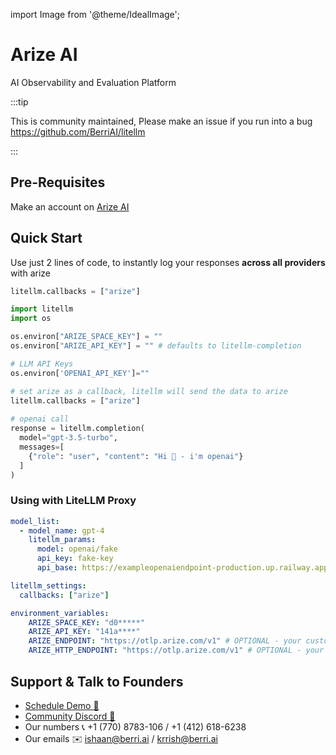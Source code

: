 import Image from '@theme/IdealImage';

# Arize AI

AI Observability and Evaluation Platform

:::tip

This is community maintained, Please make an issue if you run into a bug
https://github.com/BerriAI/litellm

:::



## Pre-Requisites
Make an account on [Arize AI](https://app.arize.com/auth/login)

## Quick Start
Use just 2 lines of code, to instantly log your responses **across all providers** with arize


```python
litellm.callbacks = ["arize"]
```
```python
import litellm
import os

os.environ["ARIZE_SPACE_KEY"] = ""
os.environ["ARIZE_API_KEY"] = "" # defaults to litellm-completion

# LLM API Keys
os.environ['OPENAI_API_KEY']=""

# set arize as a callback, litellm will send the data to arize
litellm.callbacks = ["arize"]
 
# openai call
response = litellm.completion(
  model="gpt-3.5-turbo",
  messages=[
    {"role": "user", "content": "Hi 👋 - i'm openai"}
  ]
)
```

### Using with LiteLLM Proxy


```yaml
model_list:
  - model_name: gpt-4
    litellm_params:
      model: openai/fake
      api_key: fake-key
      api_base: https://exampleopenaiendpoint-production.up.railway.app/

litellm_settings:
  callbacks: ["arize"]

environment_variables:
    ARIZE_SPACE_KEY: "d0*****"
    ARIZE_API_KEY: "141a****"
    ARIZE_ENDPOINT: "https://otlp.arize.com/v1" # OPTIONAL - your custom arize GRPC api endpoint
    ARIZE_HTTP_ENDPOINT: "https://otlp.arize.com/v1" # OPTIONAL - your custom arize HTTP api endpoint. Set either this or ARIZE_ENDPOINT
```

## Support & Talk to Founders

- [Schedule Demo 👋](https://calendly.com/d/4mp-gd3-k5k/berriai-1-1-onboarding-litellm-hosted-version)
- [Community Discord 💭](https://discord.gg/wuPM9dRgDw)
- Our numbers 📞 +1 (770) 8783-106 / ‭+1 (412) 618-6238‬
- Our emails ✉️ ishaan@berri.ai / krrish@berri.ai
